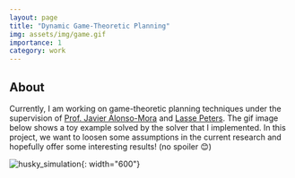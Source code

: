 ```yaml
---
layout: page
title: "Dynamic Game-Theoretic Planning"
img: assets/img/game.gif
importance: 1
category: work
---
```



## About 

Currently, I am working on game-theoretic planning techniques under the supervision of [Prof. Javier Alonso-Mora](https://www.autonomousrobots.nl/index.html) and [Lasse Peters](https://lasse-peters.net/). The gif image below shows a toy example solved by the solver that I implemented. In this project, we want to loosen some assumptions in the current research and hopefully offer some interesting results! (no spoiler :blush:)

![husky_simulation](/assets/img/game.gif){: width="600"}

